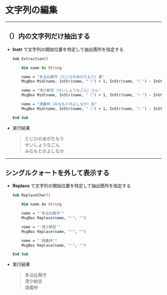 # 文字列の編集

***

## （）内の文字列だけ抽出する

* __Instr__ で文字列の開始位置を特定して抽出箇所を指定する

  ```vb
  Sub Extraction()

      Dim name As String

      name = "多治比縣守（たじひのあがたもり）君"
      MsgBox Mid(name, InStr(name, "（") + 1, InStr(name, "）") - InStr(name, "（") - 1)

      name = "清少納言（せいしょうなごん）さん"
      MsgBox Mid(name, InStr(name, "（") + 1, InStr(name, "）") - InStr(name, "（") - 1)

      name = "源義仲（みなもとのよしなか）氏"
      MsgBox Mid(name, InStr(name, "（") + 1, InStr(name, "）") - InStr(name, "（") - 1)

  End Sub
  ```

* 実行結果

  > たじひのあがたもり  
    せいしょうなごん  
    みなもとのよしなか

***

## シングルクォートを外して表示する

* __Replace__ で文字列の開始位置を特定して抽出箇所を指定する

  ```vb
  Sub ReplaceChar()

      Dim name As String

      name = "'多治比縣守'"
      MsgBox Replace(name, "'", "")

      name = "'清少納言'"
      MsgBox Replace(name, "'", "")

      name = "'源義仲'"
      MsgBox Replace(name, "'", "")

  End Sub
  ```

* 実行結果

  > 多治比縣守  
    清少納言  
    源義仲
